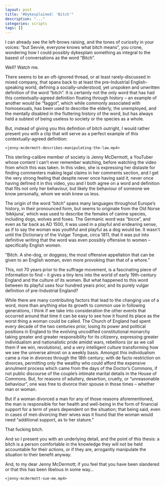 ```yaml
---
layout: post
title: "#Dykesplained: 'Bitch'"
description: "..."
categories: scripts
tags: []
---
```


I can already see the left-brows raising, and the tones of curiosity in your
voices: “but Sevvie, everyone knows what bitch means”, you crone, wondering how
I could possibly dykesplain something as integral to the basest of
conversations as the word “Bitch”. 

Well? Watch me.

There seems to be an oft-ignored thread, or at least rarely-discussed in mixed
company, that spans back to at least the pre-Industrial English-speaking world,
defining a socially-understood, yet unspoken and unwritten definition of the
word “bitch”. It is certainly not the only word that has had this
contextually-agreed definition floating through history – an example of another
would be “faggot”, which while commonly associated with homosexuals, has been
used to describe the elderly, the unemployed, and the mentally disabled in the
fluttering history of the word, but has always held a subtext of being useless
to society or the species as a whole.

But, instead of giving you this definition of bitch outright, I would rather
present you with a clip that will serve as a perfect example of this
contextually-agreed definition:

    <jenny-mcdermott-describes-manipulating-the-law.mp4>

This sterling-calibre member of society is Jenny McDermott, a YouTuber whose
content I can’t ever remember watching, before watching the video from which
this was taken. In this video, she is expressing her distaste for finding
commenters making legal claims in her comments section, and I get the very
strong feeling that despite never once having said it, never once having
defined it in this video, you and I both agree on a word and definition that
fits not only her behaviour, but likely the behaviour of someone we know
personally, whom we wish knew us less.

The origin of the word “bitch” spans many languages throughout Europe’s
history, in their pronounced form, but seems to originate from the Old Norse
‘bikkjuna’, which was used to describe the females of canine species, including
dogs, wolves and foxes. The Germanic word was “bicce”, and even as far back as
AD 1500, it was used in a playful and endearing sense, as if to say the woman
was youthful and playful as a dog would be. It wasn’t until the Dictionary of
the Vulgar Tongue, circa 1811, that it was put into definitive writing that the
word was even possibly offensive to women – specifically English women.

“Bitch. A she-dog, or doggess; the most offensive appellation that can be given
to an English woman, even more provoking than that of a whore.”

This, not 70 years prior to the suffrage movement, is a fascinating piece of
information to find – it gives a tiny lens into the world of early 19th-century
England and the culture of its women. But what happened to this word between
its playful uses four hundred years prior, and its purely vulgar definition of
pre-Industrial England?

While there are many contributing factors that lead to the changing use of a
word, more than anything else its growth to common use in following
generations, I think if we take into consideration the other events that
occurred around that time it can be easy to see how it found its place as the
worst thing a woman could be called. The Church of England had spent every
decade of the two centuries prior, losing its power and political positions in
England to the evolving uncodified constitutional monarchy taking greater and
greater responsibility for its citizenry, expressing greater individualism and
nationalistic pride amidst wars, rebellions (or as we call them if we win,
revolutions), and a very intelligent culture transforming how we see the
universe almost on a weekly basis. Amongst this individualism came a rise in
divorces through the 18th century; with de facto restriction on divorces,
permitting only the wealthy who could afford the expensive annulment process
which came from the days of the Doctor’s Commons, if not public discourse of
the couple’s intimate marital details in the House of Commons. But, for reasons
of adultery, desertion, cruelty, or “unreasonable behaviour”, one was free to
divorce their spouse in those times – whether man or woman.

But if a woman divorced a man for any of those reasons aforementioned, the man
is responsible for her health and well-being in the form of financial support
for a term of years dependent on the situation; that being said, even in cases
of men divorcing their wives was it found that the woman would need “additional
support, as to her stature.”

That fucking bitch.

And so I present you with an underlying detail, and the point of this thesis: a
bitch is a person comfortable in the knowledge they will not be held
accountable for their actions, or if they are, arrogantly manipulate the
situation to their benefit anyway.

And, to my dear Jenny McDermott; if you feel that you have been slandered or
that this has been libelous in some way…

    <jenny-mcdermott-sue-me.mp4>
